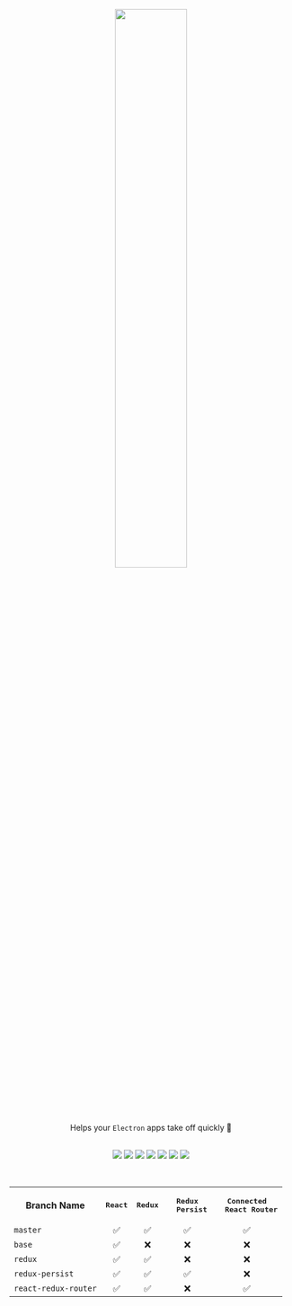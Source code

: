 <p align="center"><img width=50.5% src="https://i.ibb.co/f4Yk797/Group-1.png"></p>

<div align="center">
  Helps your <code>Electron</code> apps take off quickly 🚀
  <br />
  <br />
  <p align="center">
    <img src="https://img.shields.io/badge/Electron-4.0.0.-74b1be.svg" />
    <img src="https://img.shields.io/badge/React-16.7.0-61dafb.svg" />
    <img src="https://img.shields.io/badge/Redux-4.0.1-7643c0.svg" />
    <img src="https://img.shields.io/badge/ReduxPersist-5.10.0-e74c3c.svg" />
    <img src="https://img.shields.io/badge/ReactRouter-4.3.1-d40000.svg" />
    <img src="https://img.shields.io/badge/Webpack-4.28.2-1670b4.svg" />
    <img src="https://img.shields.io/badge/Babel-7.2.2-f5da55.svg" />
  </p>
</div>
<br />
<center>
<table>
  <th>Branch Name</th>
  <th><pre>React</pre></th>
  <th><pre>Redux</pre></th>
  <th><pre>Redux
  Persist</pre></th>
  <th><pre>Connected
  React Router</pre></th>
  <tr>
    <td><code>master</code></td>
    <td align="center">✅</td>
    <td align="center">✅</td>
    <td align="center">✅</td>
    <td align="center">✅</td>
  </tr
  <tr>
    <td><code>base</code></td>
    <td align="center">✅</td>
    <td align="center">❌</td>
    <td align="center">❌</td>
    <td align="center">❌</td>
  </tr
  <tr>
    <td><code>redux</code></td>
    <td align="center">✅</td>
    <td align="center">✅</td>
    <td align="center">❌</td>
    <td align="center">❌</td>
  </tr>
  <tr>
    <td><code>redux-persist</code></td>
    <td align="center">✅</td>
    <td align="center">✅</td>
    <td align="center">✅</td>
    <td align="center">❌</td>
  </tr>
  <tr>
    <td><code>react-redux-router</code></td>
    <td align="center">✅</td>
    <td align="center">✅</td>
    <td align="center">❌</td>
    <td align="center">✅</td>
  </tr>
</table>
</center>
